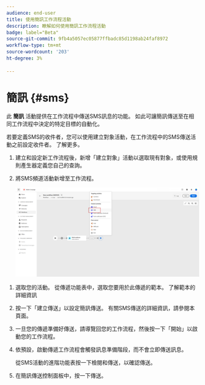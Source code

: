 ```yaml
---
audience: end-user
title: 使用簡訊工作流程活動
description: 瞭解如何使用簡訊工作流程活動
badge: label="Beta"
source-git-commit: 9fb4a5057ec05877ffbadc85d1198ab24faf8972
workflow-type: tm+mt
source-wordcount: '203'
ht-degree: 3%

---
```



# 簡訊 {#sms}

此 **簡訊** 活動提供在工作流程中傳送SMS訊息的功能。 如此可讓簡訊傳送至在相同工作流程中決定的特定目標的自動化。

若要定義SMS的收件者，您可以使用建立對象活動，在工作流程中的SMS傳送活動之前設定收件者。 了解更多。

1. 建立和設定新工作流程後，新增「建立對象」活動以選取現有對象，或使用規則產生器定義您自己的查詢。

1. 將SMS頻道活動新增至工作流程。

   ![](../assets/activity-sms-1.png)
<!--
1. Select the Type of delivery:

    * Single delivery: Choose this option if you want the SMS to be sent only once. You have the flexibility to choose whether or not to include an outbound transition from this activity.

    * Recurring delivery: Choose this option if you want the SMS to be sent multiple times based on a defined frequency. The frequency can be configured using a Scheduler activity, allowing you to schedule the SMS to be sent at regular intervals.
-->

1. 選取您的活動。 從傳遞功能表中，選取您要用於此傳遞的範本。 了解範本的詳細資訊

1. 按一下「建立傳送」以設定簡訊傳送。 有關SMS傳送的詳細資訊，請參閱本頁面。

1. 一旦您的傳遞準備好傳送，請導覽回您的工作流程，然後按一下「開始」以啟動您的工作流程。

1. 依預設，啟動傳遞工作流程會觸發訊息準備階段，而不會立即傳送訊息。

   從SMS活動的進階功能表按一下檢閱和傳送，以確認傳送。

1. 在簡訊傳送控制面板中，按一下傳送。
